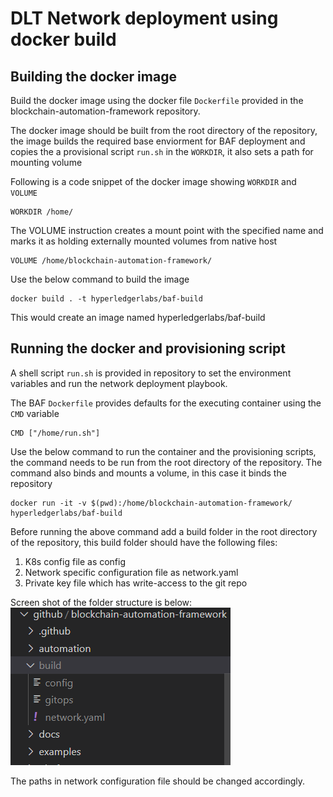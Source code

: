# DLT Network deployment using docker build

## Building the docker image

Build the docker image using the docker file  `Dockerfile` provided in the blockchain-automation-framework repository.

The docker image should be built from the root directory of the repository, the image builds the required base enviorment for BAF deployment and copies the a provisional script `run.sh` in the `WORKDIR`, it also sets a path for mounting volume

Following is a code snippet of the docker image showing `WORKDIR` and `VOLUME`

``` shell
WORKDIR /home/
```
The VOLUME instruction creates a mount point with the specified name and marks it as holding externally mounted volumes from native host

``` shell
VOLUME /home/blockchain-automation-framework/
```

Use the below command to build the image
```
docker build . -t hyperledgerlabs/baf-build
```

This would create an image named hyperledgerlabs/baf-build



## Running the docker and provisioning script

A shell script `run.sh` is provided in repository to set the environment variables and run the network deployment playbook.  

The BAF `Dockerfile` provides defaults for the executing container using the `CMD` variable

``` shell
CMD ["/home/run.sh"]
```
Use the below command to run the container and the provisioning scripts, the command needs to be run from the root directory of the repository. The command also binds and mounts a volume, in this case it binds the repository 

```shell
docker run -it -v $(pwd):/home/blockchain-automation-framework/ hyperledgerlabs/baf-build
```
Before running the above command add a build folder in the root directory of the repository, this build folder should have the following files:

1) K8s config file as config  
2) Network specific configuration file as network.yaml  
3) Private key file which has write-access to the git repo

Screen shot of the folder structure is below:  
![](./../_static/DockerBuildFolder.png)

The paths in network configuration file should be changed accordingly.
